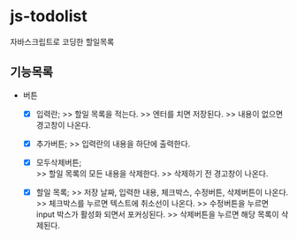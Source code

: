 # js-todolist
자바스크립트로 코딩한 할일목록

## 기능목록
* 버튼
  - [x] 입력란;
        >> 할일 목록을 적는다.
        >> 엔터를 치면 저장된다.
        >> 내용이 없으면 경고창이 나온다.

  - [x] 추가버튼;
        >> 입력란의 내용을 하단에 출력한다.

  - [x] 모두삭제버튼;  
        >> 할일 목록의 모든 내용을 삭제한다.
        >> 삭제하기 전 경고창이 나온다.

  - [x] 할일 목록;
        >> 저장 날짜, 입력한 내용, 체크박스, 수정버튼, 삭제버튼이 나온다.
        >> 체크박스를 누르면 텍스트에 취소선이 나온다. 
        >> 수정버튼을 누르면 input 박스가 활성화 되면서 포커싱된다.
        >> 삭제버튼을 누르면 해당 목록이 삭제된다.


